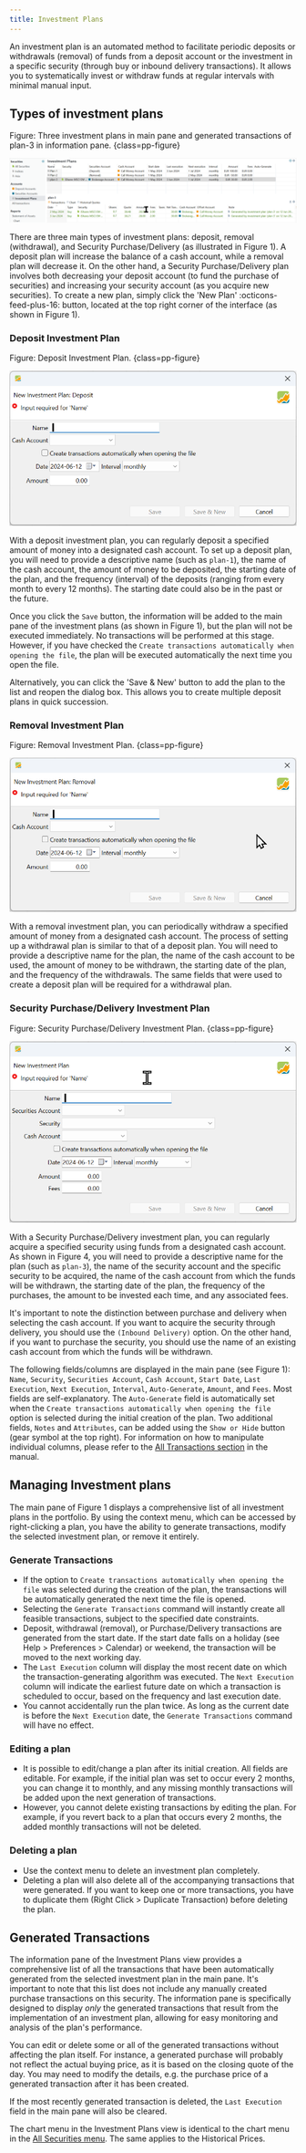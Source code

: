 ```yaml
---
title: Investment Plans
---
```


An investment plan is an automated method to facilitate periodic deposits or withdrawals (removal) of funds from a deposit account or the investment in a specific security (through buy or inbound delivery transactions). It allows you to systematically invest or withdraw funds at regular intervals with minimal manual input.

## Types of investment plans

Figure: Three investment plans in main pane and generated transactions of plan-3 in information pane. {class=pp-figure}

![](images/investment-plans.png)

There are three main types of investment plans: deposit, removal (withdrawal), and Security Purchase/Delivery (as illustrated in Figure&nbsp;1). A deposit plan will increase the balance of a cash account, while a removal plan will decrease it. On the other hand, a Security Purchase/Delivery plan involves both decreasing your deposit account (to fund the purchase of securities) and increasing your security account (as you acquire new securities). To create a new plan, simply click the 'New Plan' :octicons-feed-plus-16: button, located at the top right corner of the interface (as shown in Figure 1).

### Deposit Investment Plan

Figure: Deposit Investment Plan. {class=pp-figure}

![](images/investment-plan-deposit.png)

With a deposit investment plan, you can regularly deposit a specified amount of money into a designated cash account. To set up a deposit plan, you will need to provide a descriptive name (such as `plan-1`), the name of the cash account, the amount of money to be deposited, the starting date of the plan, and the frequency (interval) of the deposits (ranging from every month to every 12 months). The starting date could also be in the past or the future.

Once you click the `Save` button, the information will be added to the main pane of the investment plans (as shown in Figure 1), but the plan will not be executed immediately. No transactions will be performed at this stage. However, if you have checked the `Create transactions automatically when opening the file`, the plan will be executed automatically the next time you open the file.

Alternatively, you can click the 'Save & New' button to add the plan to the list and reopen the dialog box. This allows you to create multiple deposit plans in quick succession.

### Removal Investment Plan

Figure: Removal Investment Plan. {class=pp-figure}

![](images/investment-plan-removal.png)

With a removal investment plan, you can periodically withdraw a specified amount of money from a designated cash account. The process of setting up a withdrawal plan is similar to that of a deposit plan. You will need to provide a descriptive name for the plan, the name of the cash account to be used, the amount of money to be withdrawn, the starting date of the plan, and the frequency of the withdrawals. The same fields that were used to create a deposit plan will be required for a withdrawal plan.

### Security Purchase/Delivery Investment Plan

Figure: Security Purchase/Delivery Investment Plan. {class=pp-figure}

![](images/investment-plan-purchase.png)

With a Security Purchase/Delivery investment plan, you can regularly acquire a specified security using funds from a designated cash account. As shown in Figure 4, you will need to provide a descriptive name for the plan (such as `plan-3`), the name of the security account and the specific security to be acquired, the name of the cash account from which the funds will be withdrawn, the starting date of the plan, the frequency of the purchases, the amount to be invested each time, and any associated fees.

It's important to note the distinction between purchase and delivery when selecting the cash account. If you want to acquire the security through delivery, you should use the `(Inbound Delivery)` option. On the other hand, if you want to purchase the security, you should use the name of an existing cash account from which the funds will be withdrawn.

The following fields/columns are displayed in the main pane (see Figure 1): `Name`, `Security`, `Securities Account`, `Cash Account`, `Start Date`, `Last Execution`, `Next Execution`, `Interval`, `Auto-Generate`, `Amount`, and `Fees`. Most fields are self-explanatory. The `Auto-Generate` field is automatically set when the `Create transactions automatically when opening the file` option is selected during the initial creation of the plan. Two additional fields, `Notes` and `Attributes`, can be added using the `Show or Hide` button (gear symbol at the top right). For information on how to manipulate individual columns, please refer to the [All Transactions section](../accounts/all-transactions.md/#settings) in the manual.

## Managing Investment plans

The main pane of Figure 1 displays a comprehensive list of all investment plans in the portfolio. By using the context menu, which can be accessed by right-clicking a plan, you have the ability to generate transactions, modify the selected investment plan, or remove it entirely.

### Generate Transactions

-  If the option to `Create transactions automatically when opening the file` was selected during the creation of the plan, the transactions will be automatically generated the next time the file is opened.
- Selecting the `Generate Transactions` command will instantly create all feasible transactions, subject to the specified date constraints.  
- Deposit, withdrawal (removal), or Purchase/Delivery transactions are generated from the start date. If the start date falls on a holiday (see Help > Preferences > Calendar) or weekend, the transaction will be moved to the next working day.
- The `Last Execution` column will display the most recent date on which the transaction-generating algorithm was executed. The `Next Execution` column will indicate the earliest future date on which a transaction is scheduled to occur, based on the frequency and last execution date.
- You cannot accidentally run the plan twice. As long as the current date is before the `Next Execution` date, the `Generate Transactions` command will have no effect.

### Editing a plan

- It is possible to edit/change a plan after its initial creation. All fields are editable. For example, if the initial plan was set to occur every 2 months, you can change it to monthly, and any missing monthly transactions will be added upon the next generation of transactions.
- However, you cannot delete existing transactions by editing the plan. For example, if you revert back to a plan that occurs every 2 months, the added monthly transactions will not be deleted.

### Deleting a plan

- Use the context menu to delete an investment plan completely.
- Deleting a plan will also delete all of the accompanying transactions that were generated. If you want to keep one or more transactions, you have to duplicate them (Right Click > Duplicate Transaction) before deleting the plan.

## Generated Transactions

The information pane of the Investment Plans view provides a comprehensive list of all the transactions that have been automatically generated from the selected investment plan in the main pane. It's important to note that this list does not include any manually created purchase transactions on this security. The information pane is specifically designed to display *only* the generated transactions that result from the implementation of an investment plan, allowing for easy monitoring and analysis of the plan's performance.

You can edit or delete some or all of the generated transactions without affecting the plan itself. For instance, a generated purchase will probably not reflect the actual buying price, as it is based on the closing quote of the day. You may need to modify the details, e.g. the purchase price of a generated transaction after it has been created.

If the most recently generated transaction is deleted, the `Last Execution` field in the main pane will also be cleared.

The chart menu in the Investment Plans view is identical to the chart menu in the [All Securities menu](../../../reference/view/securities/all-securities.md/#chart-menu). The same applies to the Historical Prices.